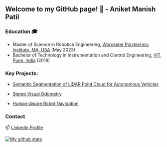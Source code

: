 ## Welcome to my GitHub page! 👋 - Aniket Manish Patil

<!--
**aniketmpatil/aniketmpatil** is a ✨ _special_ ✨ repository because its `README.md` (this file) appears on your GitHub profile.

Here are some ideas to get you started:

- 🔭 I’m currently working on ...
- 🌱 I’m currently learning ...
- 👯 I’m looking to collaborate on ...
- 🤔 I’m looking for help with ...
- 💬 Ask me about ...
- 📫 How to reach me: ...
- 😄 Pronouns: ...
- ⚡ Fun fact: ...
-->

### Education 🎓
- Master of Science in Robotics Engineering, [Worcester Polytechnic Institute, MA, USA](https://www.wpi.edu/) (May 2023)
- Bachelor of Technology in Instrumentation and Control Engineering, [VIT, Pune, India](https://www.vit.edu/) (2019)

### Key Projects:

- [Semantic Segmentation of LiDAR Point Cloud for Autonomous Vehicles](https://github.com/aniketmpatil/semantic_segmentation)

- [Stereo Visual Odometry](https://github.com/aniketmpatil/Visual-Odometry)

- [Human-Aware Robot Navigation](https://github.com/dennyboby/human_aware_robot_navigation)

### Contact 
📫 [LinkedIn Profile](https://www.linkedin.com/in/aniket-patil97/)

[![My github stats](https://github-readme-stats.vercel.app/api?username=aniketmpatil&show_icons=true&theme=tokyonight)](https://github.com/anuraghazra/github-readme-stats) 


<!--
Currently, I am a Robotics graduate student at Worcester Polytechnic Institute, MA, USA. I am interested in Robotics and Computer Vision, but I like to explore other areas of Robotics as well in my free time. Speaking of free time, I am also a painter and photographer by passion. 

<a href="https://www.linkedin.com/in/aniket-patil97/" target="blank"><img align="center" src="https://raw.githubusercontent.com/devicons/devicon/master/icons/linkedin/linkedin-original.svg" alt="aniket" height="30" width="40" /></a>
&nbsp;<img width="25" src="https://user-images.githubusercontent.com/5141132/50740364-7ea80880-1217-11e9-8faf-2348e31beedd.png">

- 🎓 Graduate Student at [Worcester Polytechnic Institute](https://www.wpi.edu/academics/departments/robotics-engineering), MA, USA
-->
